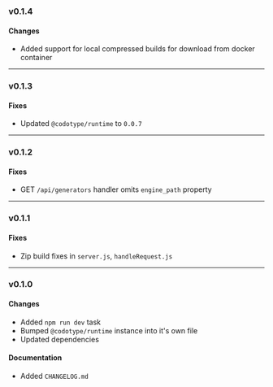 ### v0.1.4

#### Changes
* Added support for local compressed builds for download from docker container

---

### v0.1.3

#### Fixes
* Updated `@codotype/runtime` to `0.0.7`

---

### v0.1.2

#### Fixes
* GET `/api/generators` handler omits `engine_path` property

---

### v0.1.1

#### Fixes
* Zip build fixes in `server.js`, `handleRequest.js`

---

### v0.1.0

#### Changes
* Added `npm run dev` task
* Bumped `@codotype/runtime` instance into it's own file
* Updated dependencies

#### Documentation
* Added `CHANGELOG.md`
